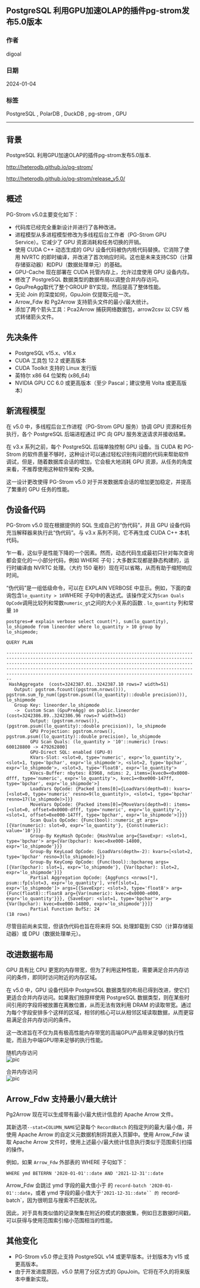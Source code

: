 ## PostgreSQL 利用GPU加速OLAP的插件pg-strom发布5.0版本   
                                  
### 作者                                  
digoal                                  
                                  
### 日期                                  
2024-01-04                            
                                  
### 标签                                  
PostgreSQL , PolarDB , DuckDB , pg-strom , GPU        
                                  
----                                  
                                  
## 背景     
PostgreSQL 利用GPU加速OLAP的插件pg-strom发布5.0版本.  
  
http://heterodb.github.io/pg-strom/  
  
http://heterodb.github.io/pg-strom/release_v5.0/  
  
## 概述  
PG-Strom v5.0主要变化如下：  
- 代码库已经完全重新设计并进行了各种改进。  
- 进程模型从多进程模型修改为多线程后台工作者（PG-Strom GPU Service）。它减少了 GPU 资源消耗和任务切换的开销。  
- 使用 CUDA C++ 动态生成的 GPU 设备代码被伪内核代码替换。它消除了使用 NVRTC 的即时编译，并改进了首次响应时间。这也是未来支持CSD（计算存储驱动器）和DPU（数据处理单元）的基础。  
- GPU-Cache 现在部署在 CUDA 托管内存上，允许过度使用 GPU 设备内存。  
- 修改了 PostgreSQL 数据类型的数据布局以调整合并内存访问。  
- GpuPreAgg取代了整个GROUP BY实现，然后提高了整体性能。  
- 无论 Join 的深度如何，GpuJoin 仅提取元组一次。  
- Arrow_Fdw 和 Pg2Arrow 支持箭头文件的最小/最大统计。  
- 添加了两个箭头工具：Pca2Arrow 捕获网络数据包，arrow2csv 以 CSV 格式转储箭头文件。  
  
## 先决条件  
- PostgreSQL v15.x、v16.x  
- CUDA 工具包 12.2 或更高版本  
- CUDA Toolkit 支持的 Linux 发行版  
- 英特尔 x86 64 位架构 (x86_64)  
- NVIDIA GPU CC 6.0 或更高版本（至少 Pascal；建议使用 Volta 或更高版本）  
  
## 新流程模型  
在 v5.0 中，多线程后台工作进程（PG-Strom GPU 服务）协调 GPU 资源和任务执行，各个 PostgreSQL 后端进程通过 IPC 向 GPU 服务发送请求并接收结果。  
  
在 v3.x 系列之前，每个 PostgreSQL 后端单独控制 GPU 设备。当 CUDA 和 PG-Strom 的软件质量不够时，这种设计可以通过轻松识别有问题的代码来帮助软件调试，但是，随着数据库会话的增加，它会极大地消耗 GPU 资源，从任务的角度来看，不推荐使用这种软件架构-交换。  
  
这一设计更改使得 PG-Strom v5.0 对于并发数据库会话的增加更加稳定，并提高了繁重的 GPU 任务的性能。  
  
## 伪设备代码  
PG-Strom v5.0 现在根据提供的 SQL 生成自己的“伪代码”，并且 GPU 设备代码充当解释器来执行此“伪代码”。与 v3.x 系列不同，它不再生成 CUDA C++ 本机代码。  
  
乍一看，这似乎是性能下降的一个因素。然而，动态代码生成最初只针对每次查询都会变化的一小部分代码，例如 WHERE 子句；大多数实现都是静态构建的，运行时编译由 NVRTC 处理。（大约 150 毫秒）现在可以省略，从而有助于缩短响应时间。  
  
“伪代码”是一组低级命令，可以在 EXPLAIN VERBOSE 中显示。例如，下面的查询包含`lo_quantity > 10`WHERE 子句中的表达式。该操作定义为`Scan Quals OpCode`调用比较列和常数`numeric_gt`之间的大小关系的函数 . `lo_quantity` 列和常量 `10`  
  
```  
postgres=# explain verbose select count(*), sum(lo_quantity), lo_shipmode from lineorder where lo_quantity > 10 group by lo_shipmode;  
                                                                                                                                                                           QUERY PLAN  
  
----------------------------------------------------------------------------------------------------------------------------------------------------------------------------------------------------------------------------------------------------------------------------------------------------------------------------------------------------------------  
 HashAggregate  (cost=3242387.01..3242387.10 rows=7 width=51)  
   Output: pgstrom.fcount((pgstrom.nrows())), pgstrom.sum_fp_num((pgstrom.psum((lo_quantity)::double precision))), lo_shipmode  
   Group Key: lineorder.lo_shipmode  
   ->  Custom Scan (GpuPreAgg) on public.lineorder  (cost=3242386.89..3242386.96 rows=7 width=51)  
         Output: (pgstrom.nrows()), (pgstrom.psum((lo_quantity)::double precision)), lo_shipmode  
         GPU Projection: pgstrom.nrows(), pgstrom.psum((lo_quantity)::double precision), lo_shipmode  
         GPU Scan Quals: (lo_quantity > '10'::numeric) [rows: 600128800 -> 479262800]  
         GPU-Direct SQL: enabled (GPU-0)  
         KVars-Slot: <slot=0, type='numeric', expr='lo_quantity'>, <slot=1, type='bpchar', expr='lo_shipmode'>, <slot=2, type='bpchar', expr='lo_shipmode'>, <slot=3, type='float8', expr='lo_quantity'>  
         KVecs-Buffer: nbytes: 83968, ndims: 2, items=[kvec0=<0x0000-dfff, type='numeric', expr='lo_quantity'>, kvec1=<0xe000-147ff, type='bpchar', expr='lo_shipmode'>]  
         LoadVars OpCode: {Packed items[0]={LoadVars(depth=0): kvars=[<slot=0, type='numeric' resno=9(lo_quantity)>, <slot=1, type='bpchar' resno=17(lo_shipmode)>]}}  
         MoveVars OpCode: {Packed items[0]={MoveVars(depth=0): items=[<slot=0, offset=0x0000-dfff, type='numeric', expr='lo_quantity'>, <slot=1, offset=0xe000-147ff, type='bpchar', expr='lo_shipmode'>]}}}  
         Scan Quals OpCode: {Func(bool)::numeric_gt args=[{Var(numeric): slot=0, expr='lo_quantity'}, {Const(numeric): value='10'}]}  
         Group-By KeyHash OpCode: {HashValue arg={SaveExpr: <slot=1, type='bpchar'> arg={Var(bpchar): kvec=0xe000-14800, expr='lo_shipmode'}}}  
         Group-By KeyLoad OpCode: {LoadVars(depth=-2): kvars=[<slot=2, type='bpchar' resno=3(lo_shipmode)>]}  
         Group-By KeyComp OpCode: {Func(bool)::bpchareq args=[{Var(bpchar): slot=1, expr='lo_shipmode'}, {Var(bpchar): slot=2, expr='lo_shipmode'}]}  
         Partial Aggregation OpCode: {AggFuncs <nrows[*], psum::fp[slot=3, expr='lo_quantity'], vref[slot=1, expr='lo_shipmode']> args=[{SaveExpr: <slot=3, type='float8'> arg={Func(float8)::float8 arg={Var(numeric): kvec=0x0000-e000, expr='lo_quantity'}}}, {SaveExpr: <slot=1, type='bpchar'> arg={Var(bpchar): kvec=0xe000-14800, expr='lo_shipmode'}}]}  
         Partial Function BufSz: 24  
(18 rows)  
```  
  
尽管目前尚未实现，但该伪代码也旨在将来将 SQL 处理卸载到 CSD（计算存储驱动器）或 DPU（数据处理单元）。  
  
## 改进数据布局  
GPU 具有比 CPU 更宽的内存带宽，但为了利用这种性能，需要满足合并内存访问的条件，即同时访问附近的内存区域。  
  
在 v5.0 中，GPU 设备代码中 PostgreSQL 数据类型的布局已得到改进，使它们更适合合并内存访问。如果我们按原样使用 PostgreSQL 数据类型，则在某些时间引用的字段将被放置在离散位置，从而无法有效利用 DRAM 的读取带宽。通过为每个字段安排多个这样的区域，相邻的核心可以从相邻区域读取数据，从而更容易满足合并内存访问的条件。  
  
这一改进旨在不仅为具有极高性能内存带宽的高端GPU产品带来足够的执行性能，而且为中端GPU带来足够的执行性能。  
  
随机内存访问  
![pic](20240104_02_pic_001.jpg)  
  
合并内存访问  
![pic](20240104_02_pic_002.jpg)  
  
## Arrow_Fdw 支持最小/最大统计  
  
Pg2Arrow 现在可以生成带有最小/最大统计信息的 Apache Arrow 文件。  
  
其新选项`--stat=COLUMN_NAME`记录每个 `RecordBatch` 的指定列的最大/最小值，并使用 Apache Arrow 的自定义元数据机制将其嵌入页脚中。使用 Arrow_Fdw 读取 Apache Arrow 文件时，使用上述最小/最大统计信息执行类似于范围索引扫描的操作。  
  
例如，如果 `Arrow_Fdw` 外部表的 WHERE 子句如下：  
```  
WHERE ymd BETERRN '2020-01-01'::date AND '2021-12-31'::date  
```  
  
Arrow_Fdw 会跳过 ymd 字段的最大值小于 的 `record-batch '2020-01-01'::date`，或者 ymd 字段的最小值大于`'2021-12-31::date`` 的 `record-batch`，因为很明显与搜索不匹配状况。  
  
因此，对于具有类似值的记录聚集在附近的模式的数据集，例如日志数据时间戳，可以获得与使用范围索引缩小范围相当的性能。  
  
## 其他变化  
- PG-Strom v5.0 停止支持 PostgreSQL v14 或更早版本。计划版本为 v15 或更高版本。  
- 由于开发进度原因，v5.0 禁用了分区方式的 GpuJoin。它将在不久的将来版本中重新实现。  
  
